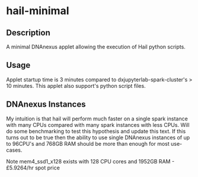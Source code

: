 # hail-minimal
## Description
A minimal DNAnexus applet allowing the execution of Hail python scripts.
## Usage
Applet startup time is 3 minutes compared to dxjupyterlab-spark-cluster's > 10 minutes. This applet also support's python script files.

## DNAnexus Instances
My intuition is that hail will perform much faster on a single spark instance with many CPUs compared with many spark instances with less CPUs. Will do some benchmarking to test this hypothesis and update this text. If this turns out to be true then the ability to use single DNAnexus instances of up to 96CPU's and 768GB RAM should be more than enough for most use-cases. 

Note mem4_ssd1_x128 exists with 128 CPU cores and 1952GB RAM - £5.9264/hr spot price
